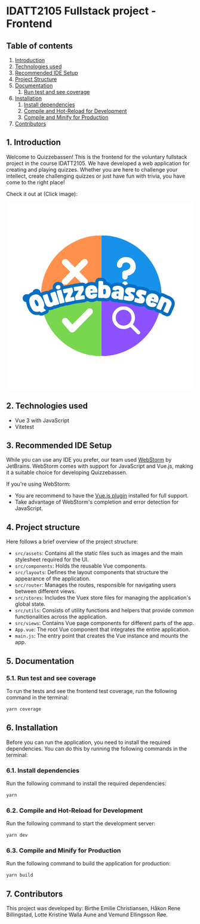 # IDATT2105 Fullstack project - Frontend

## Table of contents
1. [Introduction](#1-introduction)
2. [Technologies used](#2-technologies-used)
3. [Recommended IDE Setup](#3-recommended-ide-setup)
4. [Project Structure](#4-project-structure)
5. [Documentation](#5-documentation)
   1. [Run test and see coverage](#51-run-test-and-see-coverage)
6. [Installation](#5-installation)
   1. [Install dependencies](#51-install-dependencies)
   2. [Compile and Hot-Reload for Development](#52-compile-and-hot-reload-for-development)
   3. [Compile and Minify for Production](#53-compile-and-minify-for-production)
7. [Contributors](#6-contributors)



## 1. Introduction

Welcome to Quizzebassen! 
This is the frontend for the voluntary fullstack project in the course IDATT2105.
We have developed a web application for creating and playing quizzes. Whether you are here to challenge your intellect,
create challenging quizzes or just have fun with trivia, you have come to the right place!

Check it out at (Click image):

[<img src="/src/assets/QBlogo.png">](https://quizzebassen.com/login)

## 2. Technologies used

* Vue 3 with JavaScript
* Vitetest

## 3. Recommended IDE Setup

While you can use any IDE you prefer, our team used [WebStorm](https://www.jetbrains.com/webstorm/) by JetBrains.
WebStorm comes with support for JavaScript and Vue.js, making it a suitable choice for developing Quizzebassen.

If you're using WebStorm:

- You are recommend to have the [Vue.js plugin](https://plugins.jetbrains.com/plugin/9442-vue-js) installed for full support.
- Take advantage of WebStorm's completion and error detection for JavaScript.

## 4. Project structure

Here follows a brief overview of the project structure:

- `src/assets`: Contains all the static files such as images and the main stylesheet required for the UI.
- `src/components`: Holds the reusable Vue components.
- `src/layouts`: Defines the layout components that structure the appearance of the application.
- `src/router`: Manages the routes, responsible for navigating users between different views.
- `src/stores`: Includes the Vuex store files for managing the application's global state.
- `src/utils`: Consists of utility functions and helpers that provide common functionalities across the application.
- `src/views`: Contains Vue page components for different parts of the app.
- `App.vue`: The root Vue component that integrates the entire application.
- `main.js`: The entry point that creates the Vue instance and mounts the app.

## 5. Documentation

### 5.1. Run test and see coverage

To run the tests and see the frontend test coverage, run the following command in the terminal:

```sh
yarn coverage
```

## 6. Installation

Before you can run the application, you need to install the required dependencies. 
You can do this by running the following commands in the terminal:

### 6.1. Install dependencies
Run the following command to install the required dependencies:
```sh
yarn
```

### 6.2. Compile and Hot-Reload for Development
Run the following command to start the development server:
```sh
yarn dev
```

### 6.3. Compile and Minify for Production
Run the following command to build the application for production:
```sh
yarn build
```

## 7. Contributors

This project was developed by: Birthe Emilie Christiansen, Håkon Rene Billingstad, Lotte Kristine Walla Aune and Vemund Ellingsson Røe.
